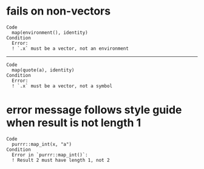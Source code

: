 # fails on non-vectors

    Code
      map(environment(), identity)
    Condition
      Error:
      ! `.x` must be a vector, not an environment

---

    Code
      map(quote(a), identity)
    Condition
      Error:
      ! `.x` must be a vector, not a symbol

# error message follows style guide when result is not length 1

    Code
      purrr::map_int(x, "a")
    Condition
      Error in `purrr::map_int()`:
      ! Result 2 must have length 1, not 2

